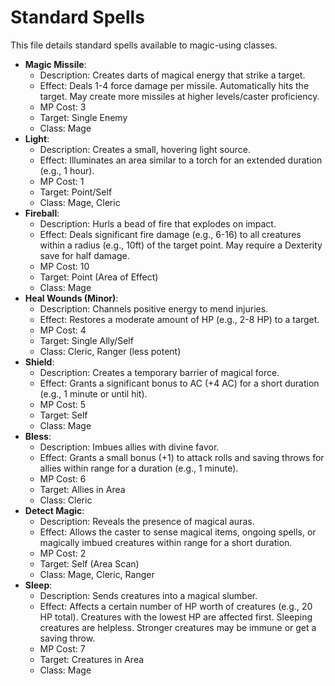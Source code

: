 # Standard Spells

This file details standard spells available to magic-using classes.

*   **Magic Missile**:
    *   Description: Creates darts of magical energy that strike a target.
    *   Effect: Deals 1-4 force damage per missile. Automatically hits the target. May create more missiles at higher levels/caster proficiency.
    *   MP Cost: 3
    *   Target: Single Enemy
    *   Class: Mage
*   **Light**:
    *   Description: Creates a small, hovering light source.
    *   Effect: Illuminates an area similar to a torch for an extended duration (e.g., 1 hour).
    *   MP Cost: 1
    *   Target: Point/Self
    *   Class: Mage, Cleric
*   **Fireball**:
    *   Description: Hurls a bead of fire that explodes on impact.
    *   Effect: Deals significant fire damage (e.g., 6-16) to all creatures within a radius (e.g., 10ft) of the target point. May require a Dexterity save for half damage.
    *   MP Cost: 10
    *   Target: Point (Area of Effect)
    *   Class: Mage
*   **Heal Wounds (Minor)**:
    *   Description: Channels positive energy to mend injuries.
    *   Effect: Restores a moderate amount of HP (e.g., 2-8 HP) to a target.
    *   MP Cost: 4
    *   Target: Single Ally/Self
    *   Class: Cleric, Ranger (less potent)
*   **Shield**:
    *   Description: Creates a temporary barrier of magical force.
    *   Effect: Grants a significant bonus to AC (+4 AC) for a short duration (e.g., 1 minute or until hit).
    *   MP Cost: 5
    *   Target: Self
    *   Class: Mage
*   **Bless**:
    *   Description: Imbues allies with divine favor.
    *   Effect: Grants a small bonus (+1) to attack rolls and saving throws for allies within range for a duration (e.g., 1 minute).
    *   MP Cost: 6
    *   Target: Allies in Area
    *   Class: Cleric
*   **Detect Magic**:
    *   Description: Reveals the presence of magical auras.
    *   Effect: Allows the caster to sense magical items, ongoing spells, or magically imbued creatures within range for a short duration.
    *   MP Cost: 2
    *   Target: Self (Area Scan)
    *   Class: Mage, Cleric, Ranger
*   **Sleep**:
    *   Description: Sends creatures into a magical slumber.
    *   Effect: Affects a certain number of HP worth of creatures (e.g., 20 HP total). Creatures with the lowest HP are affected first. Sleeping creatures are helpless. Stronger creatures may be immune or get a saving throw.
    *   MP Cost: 7
    *   Target: Creatures in Area
    *   Class: Mage
